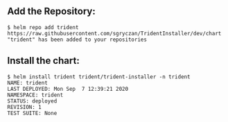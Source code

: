 ## Add the Repository:
```
$ helm repo add trident https://raw.githubusercontent.com/sgryczan/TridentInstaller/dev/chart
"trident" has been added to your repositories
```

## Install the chart:
```
$ helm install trident trident/trident-installer -n trident
NAME: trident
LAST DEPLOYED: Mon Sep  7 12:39:21 2020
NAMESPACE: trident
STATUS: deployed
REVISION: 1
TEST SUITE: None
```